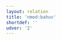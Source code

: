 ```yaml
---
layout: relation
title: 'nmod:bahuv'
shortdef: ''
udver: '2'
---
```

<!-- Interlanguage links updated Út zář 29 20:23:36 CEST 2020 -->
